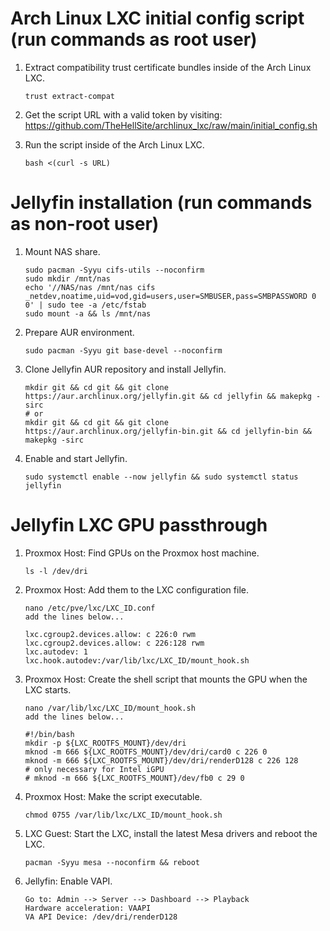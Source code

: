 # Arch Linux LXC initial config script (run commands as root user)

1. Extract compatibility trust certificate bundles inside of the Arch Linux LXC.

       trust extract-compat

2. Get the script URL with a valid token by visiting: https://github.com/TheHellSite/archlinux_lxc/raw/main/initial_config.sh

3. Run the script inside of the Arch Linux LXC.

       bash <(curl -s URL)



# Jellyfin installation (run commands as non-root user)

1. Mount NAS share.

       sudo pacman -Syyu cifs-utils --noconfirm
       sudo mkdir /mnt/nas
       echo '//NAS/nas /mnt/nas cifs _netdev,noatime,uid=vod,gid=users,user=SMBUSER,pass=SMBPASSWORD 0 0' | sudo tee -a /etc/fstab
       sudo mount -a && ls /mnt/nas

2. Prepare AUR environment.

       sudo pacman -Syyu git base-devel --noconfirm

3. Clone Jellyfin AUR repository and install Jellyfin.

       mkdir git && cd git && git clone https://aur.archlinux.org/jellyfin.git && cd jellyfin && makepkg -sirc
       # or
       mkdir git && cd git && git clone https://aur.archlinux.org/jellyfin-bin.git && cd jellyfin-bin && makepkg -sirc

4. Enable and start Jellyfin.

       sudo systemctl enable --now jellyfin && sudo systemctl status jellyfin



# Jellyfin LXC GPU passthrough

1. Proxmox Host: Find GPUs on the Proxmox host machine.

       ls -l /dev/dri

2. Proxmox Host: Add them to the LXC configuration file.

       nano /etc/pve/lxc/LXC_ID.conf
       add the lines below...
       
       lxc.cgroup2.devices.allow: c 226:0 rwm
       lxc.cgroup2.devices.allow: c 226:128 rwm
       lxc.autodev: 1
       lxc.hook.autodev:/var/lib/lxc/LXC_ID/mount_hook.sh

3. Proxmox Host: Create the shell script that mounts the GPU when the LXC starts.

       nano /var/lib/lxc/LXC_ID/mount_hook.sh
       add the lines below...
       
       #!/bin/bash
       mkdir -p ${LXC_ROOTFS_MOUNT}/dev/dri
       mknod -m 666 ${LXC_ROOTFS_MOUNT}/dev/dri/card0 c 226 0
       mknod -m 666 ${LXC_ROOTFS_MOUNT}/dev/dri/renderD128 c 226 128
       # only necessary for Intel iGPU
       # mknod -m 666 ${LXC_ROOTFS_MOUNT}/dev/fb0 c 29 0

4. Proxmox Host: Make the script executable.

       chmod 0755 /var/lib/lxc/LXC_ID/mount_hook.sh

5. LXC Guest: Start the LXC, install the latest Mesa drivers and reboot the LXC.

       pacman -Syyu mesa --noconfirm && reboot

6. Jellyfin: Enable VAPI.

       Go to: Admin --> Server --> Dashboard --> Playback
       Hardware acceleration: VAAPI
       VA API Device: /dev/dri/renderD128
